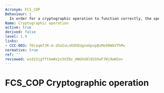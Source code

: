 ```yaml
---
Acronym: FCS_COP
Behaviour: |
  In order for a cryptographic operation to function correctly, the operation shall be performed in accordance with a specified algorithm and with a cryptographic key of a specified size. This family should be included whenever there are requirements for cryptographic operations to be performed. Typical cryptographic operations include data encryption and/or decryption, digital signature generation and/or verification, cryptographic checksum generation for integrity and/or verification of checksum, secure hash (message digest), cryptographic key encryption and/or decryption, and cryptographic key agreement.
Name: Cryptographic operation
active: true
derived: false
level: 1.9
links:
- CCC-003: 7OraqmfJR-m-zhaIxLnXUhEUgnoGpvpBxMe90WGVThM=
normative: true
ref: ''
reviewed: wzdiUjgTftkmWx2x5VZ0z_mNGhU0l02GhwF7Wj9wH2o=
---
```


# FCS_COP Cryptographic operation